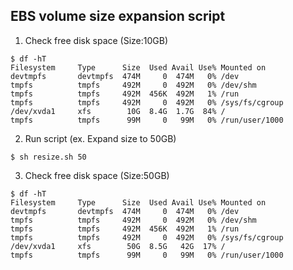 ## EBS volume size expansion script
1. Check free disk space (Size:10GB)
```
$ df -hT
Filesystem     Type      Size  Used Avail Use% Mounted on
devtmpfs       devtmpfs  474M     0  474M   0% /dev
tmpfs          tmpfs     492M     0  492M   0% /dev/shm
tmpfs          tmpfs     492M  456K  492M   1% /run
tmpfs          tmpfs     492M     0  492M   0% /sys/fs/cgroup
/dev/xvda1     xfs        10G  8.4G  1.7G  84% /
tmpfs          tmpfs      99M     0   99M   0% /run/user/1000
```
2. Run script (ex. Expand size to 50GB)
```
$ sh resize.sh 50
```
3. Check free disk space (Size:50GB)
```
$ df -hT
Filesystem     Type      Size  Used Avail Use% Mounted on
devtmpfs       devtmpfs  474M     0  474M   0% /dev
tmpfs          tmpfs     492M     0  492M   0% /dev/shm
tmpfs          tmpfs     492M  456K  492M   1% /run
tmpfs          tmpfs     492M     0  492M   0% /sys/fs/cgroup
/dev/xvda1     xfs        50G  8.5G   42G  17% /
tmpfs          tmpfs      99M     0   99M   0% /run/user/1000
```